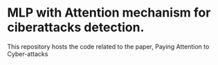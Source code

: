 # MLP with Attention mechanism for ciberattacks detection.
This repository hosts the code related to the paper, Paying Attention to Cyber-attacks
